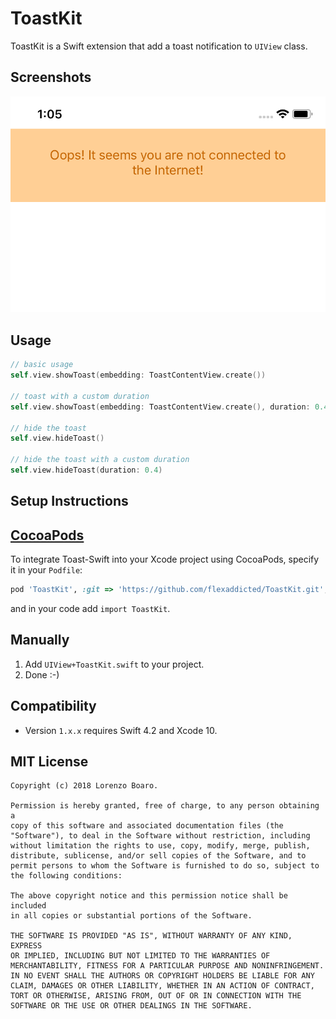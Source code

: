 ToastKit
=============

ToastKit is a Swift extension that add a toast notification to `UIView` class.

Screenshots
---------
![ToastKit Screenshot](toast-screenshot.png)


Usage
---------
```swift
// basic usage
self.view.showToast(embedding: ToastContentView.create())

// toast with a custom duration
self.view.showToast(embedding: ToastContentView.create(), duration: 0.4)

// hide the toast
self.view.hideToast()

// hide the toast with a custom duration
self.view.hideToast(duration: 0.4)
```


Setup Instructions
------------------

[CocoaPods](http://cocoapods.org)
------------------

To integrate Toast-Swift into your Xcode project using CocoaPods, specify it in your `Podfile`:

```ruby
pod 'ToastKit', :git => 'https://github.com/flexaddicted/ToastKit.git', :tag => '1.0.0'
```

and in your code add `import ToastKit`.

Manually
------------------

1. Add `UIView+ToastKit.swift` to your project.
2. Done :-)

Compatibility
------------------
* Version `1.x.x` requires Swift 4.2 and Xcode 10.

MIT License
-----------
    Copyright (c) 2018 Lorenzo Boaro.

    Permission is hereby granted, free of charge, to any person obtaining a
    copy of this software and associated documentation files (the
    "Software"), to deal in the Software without restriction, including
    without limitation the rights to use, copy, modify, merge, publish,
    distribute, sublicense, and/or sell copies of the Software, and to
    permit persons to whom the Software is furnished to do so, subject to
    the following conditions:

    The above copyright notice and this permission notice shall be included
    in all copies or substantial portions of the Software.

    THE SOFTWARE IS PROVIDED "AS IS", WITHOUT WARRANTY OF ANY KIND, EXPRESS
    OR IMPLIED, INCLUDING BUT NOT LIMITED TO THE WARRANTIES OF
    MERCHANTABILITY, FITNESS FOR A PARTICULAR PURPOSE AND NONINFRINGEMENT.
    IN NO EVENT SHALL THE AUTHORS OR COPYRIGHT HOLDERS BE LIABLE FOR ANY
    CLAIM, DAMAGES OR OTHER LIABILITY, WHETHER IN AN ACTION OF CONTRACT,
    TORT OR OTHERWISE, ARISING FROM, OUT OF OR IN CONNECTION WITH THE
    SOFTWARE OR THE USE OR OTHER DEALINGS IN THE SOFTWARE.
